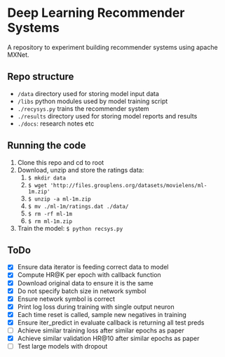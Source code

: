# Deep Learning Recommender Systems

A repository to experiment building recommender systems using apache MXNet.

## Repo structure

- `/data` directory used for storing model input data
- `/libs` python modules used by model training script
- `./recysys.py` trains the recommender system 
- `./results` directory used for storing model reports and results
- `./docs`: research notes etc

## Running the code

1. Clone this repo and cd to root
2. Download, unzip and store the ratings data:
    1. `$ mkdir data`
    2. `$ wget 'http://files.grouplens.org/datasets/movielens/ml-1m.zip'` 
    3. `$ unzip -a ml-1m.zip`
    4. `$ mv ./ml-1m/ratings.dat ./data/`
    5. `$ rm -rf ml-1m`
    6. `$ rm ml-1m.zip`
6. Train the model: `$ python recsys.py`

## ToDo
  
- [x] Ensure data iterator is feeding correct data to model
- [x] Compute HR@K per epoch with callback function
- [x] Download original data to ensure it is the same
- [x] Do not specify batch size in network symbol
- [x] Ensure network symbol is correct
- [x] Print log loss during training with single output neuron
- [x] Each time reset is called, sample new negatives in training
- [x] Ensure iter_predict in evaluate callback is returning all test preds
- [ ] Achieve similar training loss after similar epochs as paper
- [x] Achieve similar validation HR@10 after similar epochs as paper
- [ ] Test large models with dropout
